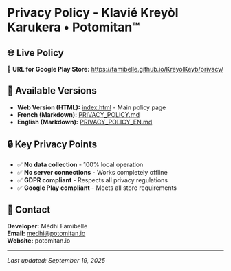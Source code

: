 # Privacy Policy - Klavié Kreyòl Karukera • Potomitan™

## 🌐 Live Policy

**🔗 URL for Google Play Store:** https://famibelle.github.io/KreyolKeyb/privacy/

## 📄 Available Versions

- **Web Version (HTML):** [index.html](./index.html) - Main policy page
- **French (Markdown):** [PRIVACY_POLICY.md](./PRIVACY_POLICY.md)
- **English (Markdown):** [PRIVACY_POLICY_EN.md](./PRIVACY_POLICY_EN.md)

## 🔒 Key Privacy Points

- ✅ **No data collection** - 100% local operation
- ✅ **No server connections** - Works completely offline  
- ✅ **GDPR compliant** - Respects all privacy regulations
- ✅ **Google Play compliant** - Meets all store requirements

## 📧 Contact

**Developer:** Médhi Famibelle  
**Email:** medhi@potomitan.io  
**Website:** potomitan.io

---

*Last updated: September 19, 2025*